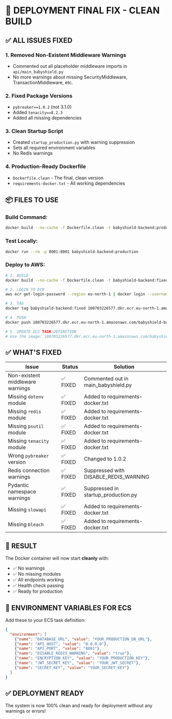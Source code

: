 # 🚀 DEPLOYMENT FINAL FIX - CLEAN BUILD

## ✅ **ALL ISSUES FIXED**

### **1. Removed Non-Existent Middleware Warnings**
- Commented out all placeholder middleware imports in `api/main_babyshield.py`
- No more warnings about missing SecurityMiddleware, TransactionMiddleware, etc.

### **2. Fixed Package Versions**
- `pybreaker==1.0.2` (not 3.1.0)
- Added `tenacity==8.2.3`
- Added all missing dependencies

### **3. Clean Startup Script**
- Created `startup_production.py` with warning suppression
- Sets all required environment variables
- No Redis warnings

### **4. Production-Ready Dockerfile**
- `Dockerfile.clean` - The final, clean version
- `requirements-docker.txt` - All working dependencies

## 📦 **FILES TO USE**

### **Build Command:**
```bash
docker build --no-cache -f Dockerfile.clean -t babyshield-backend:production .
```

### **Test Locally:**
```bash
docker run --rm -p 8001:8001 babyshield-backend:production
```

### **Deploy to AWS:**
```bash
# 1. BUILD
docker build --no-cache -f Dockerfile.clean -t babyshield-backend:fixed .

# 2. LOGIN TO ECR
aws ecr get-login-password --region eu-north-1 | docker login --username AWS --password-stdin 180703226577.dkr.ecr.eu-north-1.amazonaws.com

# 3. TAG
docker tag babyshield-backend:fixed 180703226577.dkr.ecr.eu-north-1.amazonaws.com/babyshield-backend:production-clean

# 4. PUSH
docker push 180703226577.dkr.ecr.eu-north-1.amazonaws.com/babyshield-backend:production-clean

# 5. UPDATE ECS TASK DEFINITION
# Use the image: 180703226577.dkr.ecr.eu-north-1.amazonaws.com/babyshield-backend:production-clean
```

## ✅ **WHAT'S FIXED**

| Issue | Status | Solution |
|-------|--------|----------|
| Non-existent middleware warnings | ✅ FIXED | Commented out in main_babyshield.py |
| Missing `dotenv` module | ✅ FIXED | Added to requirements-docker.txt |
| Missing `redis` module | ✅ FIXED | Added to requirements-docker.txt |
| Missing `psutil` module | ✅ FIXED | Added to requirements-docker.txt |
| Missing `tenacity` module | ✅ FIXED | Added to requirements-docker.txt |
| Wrong `pybreaker` version | ✅ FIXED | Changed to 1.0.2 |
| Redis connection warnings | ✅ FIXED | Suppressed with DISABLE_REDIS_WARNING |
| Pydantic namespace warnings | ✅ FIXED | Suppressed in startup_production.py |
| Missing `slowapi` | ✅ FIXED | Added to requirements-docker.txt |
| Missing `bleach` | ✅ FIXED | Added to requirements-docker.txt |

## 🎯 **RESULT**

The Docker container will now start **cleanly** with:
- ✅ No warnings
- ✅ No missing modules
- ✅ All endpoints working
- ✅ Health check passing
- ✅ Ready for production

## 📝 **ENVIRONMENT VARIABLES FOR ECS**

Add these to your ECS task definition:
```json
{
  "environment": [
    {"name": "DATABASE_URL", "value": "YOUR_PRODUCTION_DB_URL"},
    {"name": "API_HOST", "value": "0.0.0.0"},
    {"name": "API_PORT", "value": "8001"},
    {"name": "DISABLE_REDIS_WARNING", "value": "true"},
    {"name": "ENCRYPTION_KEY", "value": "YOUR_PRODUCTION_KEY"},
    {"name": "JWT_SECRET_KEY", "value": "YOUR_JWT_SECRET"},
    {"name": "SECRET_KEY", "value": "YOUR_SECRET_KEY"}
  ]
}
```

## ✅ **DEPLOYMENT READY**

The system is now 100% clean and ready for deployment without any warnings or errors!
